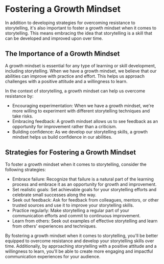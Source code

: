 Fostering a Growth Mindset
==========================================================================

In addition to developing strategies for overcoming resistance to storytelling, it's also important to foster a growth mindset when it comes to storytelling. This means embracing the idea that storytelling is a skill that can be developed and improved upon over time.

The Importance of a Growth Mindset
----------------------------------

A growth mindset is essential for any type of learning or skill development, including storytelling. When we have a growth mindset, we believe that our abilities can improve with practice and effort. This helps us approach challenges with a positive attitude and a willingness to learn.

In the context of storytelling, a growth mindset can help us overcome resistance by:

* Encouraging experimentation: When we have a growth mindset, we're more willing to experiment with different storytelling techniques and take risks.
* Embracing feedback: A growth mindset allows us to see feedback as an opportunity for improvement rather than a criticism.
* Building confidence: As we develop our storytelling skills, a growth mindset helps us build confidence in our abilities.

Strategies for Fostering a Growth Mindset
-----------------------------------------

To foster a growth mindset when it comes to storytelling, consider the following strategies:

* Embrace failure: Recognize that failure is a natural part of the learning process and embrace it as an opportunity for growth and improvement.
* Set realistic goals: Set achievable goals for your storytelling efforts and celebrate small successes along the way.
* Seek out feedback: Ask for feedback from colleagues, mentors, or other trusted sources and use it to improve your storytelling skills.
* Practice regularly: Make storytelling a regular part of your communication efforts and commit to continuous improvement.
* Learn from others: Seek out examples of effective storytelling and learn from others' experiences and techniques.

By fostering a growth mindset when it comes to storytelling, you'll be better equipped to overcome resistance and develop your storytelling skills over time. Additionally, by approaching storytelling with a positive attitude and a willingness to learn, you'll be able to create more engaging and impactful communication experiences for your audience.
